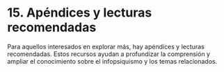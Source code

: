# 15. Apéndices y lecturas recomendadas

Para aquellos interesados en explorar más, hay apéndices y lecturas recomendadas. Estos recursos ayudan a profundizar la comprensión y ampliar el conocimiento sobre el infopsiquismo y los temas relacionados.
